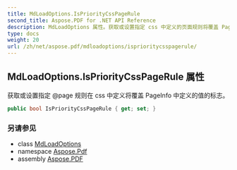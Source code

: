 ```yaml
---
title: MdLoadOptions.IsPriorityCssPageRule
second_title: Aspose.PDF for .NET API Reference
description: MdLoadOptions 属性。获取或设置指定 css 中定义的页面规则将覆盖 PageInfo 中定义的值的标志
type: docs
weight: 20
url: /zh/net/aspose.pdf/mdloadoptions/isprioritycsspagerule/
---
```

## MdLoadOptions.IsPriorityCssPageRule 属性

获取或设置指定 @page 规则在 css 中定义将覆盖 PageInfo 中定义的值的标志。

```csharp
public bool IsPriorityCssPageRule { get; set; }
```

### 另请参见

* class [MdLoadOptions](../)
* namespace [Aspose.Pdf](../../../aspose.pdf/)
* assembly [Aspose.PDF](../../../)
